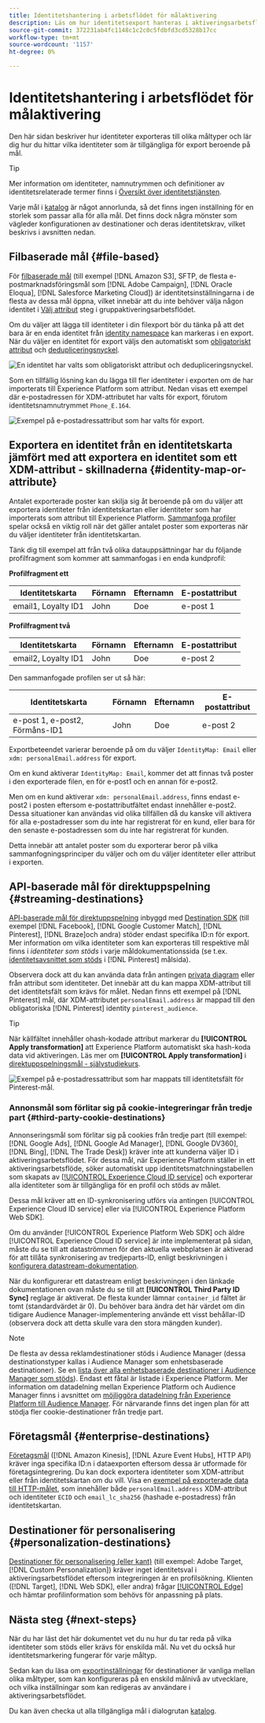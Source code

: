 ```yaml
---
title: Identitetshantering i arbetsflödet för målaktivering
description: Läs om hur identitetsexport hanteras i aktiveringsarbetsflödet, beroende på måltyp
source-git-commit: 372231ab4fc1148c1c2c0c5fdbfd3cd5328b17cc
workflow-type: tm+mt
source-wordcount: '1157'
ht-degree: 0%

---
```


# Identitetshantering i arbetsflödet för målaktivering

Den här sidan beskriver hur identiteter exporteras till olika måltyper och lär dig hur du hittar vilka identiteter som är tillgängliga för export beroende på mål.

>[!TIP]
>
> Mer information om identiteter, namnutrymmen och definitioner av identitetsrelaterade termer finns i [Översikt över identitetstjänsten](/help/identity-service/home.md).

Varje mål i [katalog](/help/destinations/catalog/overview.md) är något annorlunda, så det finns ingen inställning för en storlek som passar alla för alla mål. Det finns dock några mönster som vägleder konfigurationen av destinationer och deras identitetskrav, vilket beskrivs i avsnitten nedan.

## Filbaserade mål {#file-based}

För [filbaserade mål](/help/destinations/destination-types.md#file-based) (till exempel [!DNL Amazon S3], SFTP, de flesta e-postmarknadsföringsmål som [!DNL Adobe Campaign], [!DNL Oracle Eloqua], [!DNL Salesforce Marketing Cloud]) är identitetsinställningarna i de flesta av dessa mål öppna, vilket innebär att du inte behöver välja någon identitet i [Välj attribut](/help/destinations/ui/activate-batch-profile-destinations.md#select-attributes) steg i gruppaktiveringsarbetsflödet.

Om du väljer att lägga till identiteter i din filexport bör du tänka på att det bara är en enda identitet från [identity namespace](/help/identity-service/ui/identity-graph-viewer.md#access-identity-graph-viewer) kan markeras i en export. När du väljer en identitet för export väljs den automatiskt som [obligatoriskt attribut](/help/destinations/ui/activate-batch-profile-destinations.md#mandatory-attributes) och [dedupliceringsnyckel](/help/destinations/ui/activate-batch-profile-destinations.md#deduplication-keys).

![En identitet har valts som obligatoriskt attribut och dedupliceringsnyckel.](/help/destinations/assets/how-destinations-work/selected-identity.png)

Som en tillfällig lösning kan du lägga till fler identiteter i exporten om de har importerats till Experience Platform som attribut. Nedan visas ett exempel där e-postadressen för XDM-attributet har valts för export, förutom identitetsnamnutrymmet `Phone_E.164`.

![Exempel på e-postadressattribut som har valts för export.](/help/destinations/assets/how-destinations-work/email-selected.png)

## Exportera en identitet från en identitetskarta jämfört med att exportera en identitet som ett XDM-attribut - skillnaderna {#identity-map-or-attribute}

Antalet exporterade poster kan skilja sig åt beroende på om du väljer att exportera identiteter från identitetskartan eller identiteter som har importerats som attribut till Experience Platform. [Sammanfoga profiler](/help/profile/merge-policies/overview.md) spelar också en viktig roll när det gäller antalet poster som exporteras när du väljer identiteter från identitetskartan.

Tänk dig till exempel att från två olika datauppsättningar har du följande profilfragment som kommer att sammanfogas i en enda kundprofil:

**Profilfragment ett**

| Identitetskarta | Förnamn | Efternamn | E-postattribut |
|---------|----------|---------|--------|
| email1, Loyalty ID1 | John | Doe | e-post 1 |


**Profilfragment två**

| Identitetskarta | Förnamn | Efternamn | E-postattribut |
|---------|----------|---------|--------|
| email2, Loyalty ID1 | John | Doe | e-post 2 |

Den sammanfogade profilen ser ut så här:

| Identitetskarta | Förnamn | Efternamn | E-postattribut |
|---------|----------|---------|--------|
| e-post 1, e-post2, Förmåns-ID1 | John | Doe | e-post 2 |

Exportbeteendet varierar beroende på om du väljer `IdentityMap: Email` eller `xdm: personalEmail.address` för export.

Om en kund aktiverar `IdentityMap: Email`, kommer det att finnas två poster i den exporterade filen, en för e-post1 och en annan för e-post2.

Men om en kund aktiverar `xdm: personalEmail.address`, finns endast e-post2 i posten eftersom e-postattributfältet endast innehåller e-post2. Dessa situationer kan användas vid olika tillfällen då du kanske vill aktivera för alla e-postadresser som du inte har registrerat för en kund, eller bara för den senaste e-postadressen som du inte har registrerat för kunden.

Detta innebär att antalet poster som du exporterar beror på vilka sammanfogningsprinciper du väljer och om du väljer identiteter eller attribut i exporten.

## API-baserade mål för direktuppspelning {#streaming-destinations}

[API-baserade mål för direktuppspelning](/help/destinations/destination-types.md#streaming-destination) inbyggd med [Destination SDK](/help/destinations/destination-sdk/overview.md) (till exempel [!DNL Facebook], [!DNL Google Customer Match], [!DNL Pinterest], [!DNL Braze]och andra) stöder endast specifika ID:n för export. Mer information om vilka identiteter som kan exporteras till respektive mål finns i *identiteter som stöds* i varje måldokumentationssida (se t.ex. [identitetsavsnittet som stöds](/help/destinations/catalog/advertising/pinterest.md) i [!DNL Pinterest] målsida).

Observera dock att du kan använda data från antingen [privata diagram](/help/profile/merge-policies/overview.md#id-stitching) eller från attribut som identiteter. Det innebär att du kan mappa XDM-attribut till det identitetsfält som krävs för målet. Nedan finns ett exempel på [!DNL Pinterest] mål, där XDM-attributet `personalEmail.address` är mappad till den obligatoriska [!DNL Pinterest] identity `pinterest_audience`.

>[!TIP]
>
>När källfältet innehåller ohash-kodade attribut markerar du **[!UICONTROL Apply transformation]** att Experience Platform automatiskt ska hash-koda data vid aktiveringen. Läs mer om **[!UICONTROL Apply transformation]** i [direktuppspelningsmål - självstudiekurs](/help/destinations/ui/activate-segment-streaming-destinations.md#apply-transformation).

![Exempel på e-postadressattribut som har mappats till identitetsfält för Pinterest-mål.](/help/destinations/assets/how-destinations-work/email-mapped-to-identity.png)

### Annonsmål som förlitar sig på cookie-integreringar från tredje part {#third-party-cookie-destinations}

Annonseringsmål som förlitar sig på cookies från tredje part (till exempel: [!DNL Google Ads], [!DNL Google Ad Manager], [!DNL Google DV360], [!DNL Bing], [!DNL The Trade Desk]) kräver inte att kunderna väljer ID i aktiveringsarbetsflödet. För dessa mål, när Experience Platform ställer in ett aktiveringsarbetsflöde, söker automatiskt upp identitetsmatchningstabellen som skapats av [[!UICONTROL Experience Cloud ID service]](https://experienceleague.adobe.com/docs/id-service/using/intro/overview.html?lang=en) och exporterar alla identiteter som är tillgängliga för en profil och stöds av målet.

Dessa mål kräver att en ID-synkronisering utförs via antingen [!UICONTROL Experience Cloud ID service] eller via [!UICONTROL Experience Platform Web SDK].

Om du använder [!UICONTROL Experience Platform Web SDK] och äldre [!UICONTROL Experience Cloud ID service] är inte implementerat på sidan, måste du se till att dataströmmen för den aktuella webbplatsen är aktiverad för att tillåta synkronisering av tredjeparts-ID, enligt beskrivningen i [konfigurera datastream-dokumentation](/help/edge/datastreams/configure.md#create).

När du konfigurerar ett datastream enligt beskrivningen i den länkade dokumentationen ovan måste du se till att **[!UICONTROL Third Party ID Sync]** reglage är aktiverat. De flesta kunder lämnar `container_id` fältet är tomt (standardvärdet är 0). Du behöver bara ändra det här värdet om din tidigare Audience Manager-implementering använde ett visst behållar-ID (observera dock att detta skulle vara den stora mängden kunder).

>[!NOTE]
>
>De flesta av dessa reklamdestinationer stöds i Audience Manager (dessa destinationstyper kallas i Audience Manager som enhetsbaserade destinationer). Se en [lista över alla enhetsbaserade destinationer i Audience Manager som stöds](https://experienceleague.adobe.com/docs/audience-manager/user-guide/features/destinations/device-based/device-based-destinations-list.html?lang=en)). Endast ett fåtal är listade i Experience Platform. Mer information om datadelning mellan Experience Platform och Audience Manager finns i avsnittet om [möjliggöra datadelning från Experience Platform till Audience Manager](https://experienceleague.adobe.com/docs/audience-manager/user-guide/implementation-integration-guides/integration-experience-platform/aam-aep-audience-sharing.html?lang=en#enable-aep-to-aam-data). För närvarande finns det ingen plan för att stödja fler cookie-destinationer från tredje part.

## Företagsmål {#enterprise-destinations}

[Företagsmål](/help/destinations/destination-types.md#streaming-profile-export) ([!DNL Amazon Kinesis], [!DNL Azure Event Hubs], HTTP API) kräver inga specifika ID:n i dataexporten eftersom dessa är utformade för företagsintegrering. Du kan dock exportera identiteter som XDM-attribut eller från identitetskartan om du vill. Visa en [exempel på exporterade data till HTTP-målet](/help/destinations/catalog/streaming/http-destination.md#exported-data), som innehåller både `personalEmail.address` XDM-attribut och identiteter `ECID` och `email_lc_sha256` (hashade e-postadress) från identitetskartan.

## Destinationer för personalisering {#personalization-destinations}

[Destinationer för personalisering (eller kant)](/help/destinations/destination-types.md#edge-personalization-destinations) (till exempel: Adobe Target, [!DNL Custom Personalization]) kräver inget identitetsval i aktiveringsarbetsflödet eftersom integreringen är en profilsökning. Klienten ([!DNL Target], [!DNL Web SDK], eller andra) frågar [[!UICONTROL Edge]](/help/collection/home.md#edge) och hämtar profilinformation som behövs för anpassning på plats.

<!--
![Table with all supported identities](/help/destinations/assets/how-destinations-work/identities-table.png)

-->

## Nästa steg {#next-steps}

När du har läst det här dokumentet vet du nu hur du tar reda på vilka identiteter som stöds eller krävs för enskilda mål. Nu vet du också hur identitetsmarkering fungerar för varje måltyp.

Sedan kan du läsa om [exportinställningar](/help/destinations/how-destinations-work/destinations-configurations.md) för destinationer är vanliga mellan olika måltyper, som kan konfigureras på en enskild målnivå av utvecklare, och vilka inställningar som kan redigeras av användare i aktiveringsarbetsflödet.

Du kan även checka ut alla tillgängliga mål i dialogrutan [katalog](/help/destinations/catalog/overview.md).
